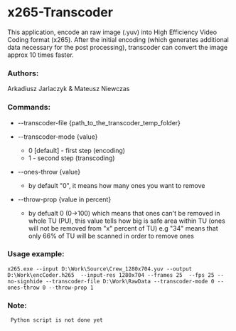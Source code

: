 # x265-Transcoder

This application, encode an raw image (.yuv) into High Efficiency Video Coding format (x265). After the initial encoding (which generates additional data necessary for the post processing), transcoder can convert the image approx 10 times faster.

### Authors:

Arkadiusz Jarlaczyk & Mateusz Niewczas

### Commands:

*    --transcoder-file {path_to_the_transcoder_temp_folder}
     
*   --transcoder-mode {value}
     * 0 [default] - first step (encoding) 
     * 1 - second step (transcoding)

*   --ones-throw {value}
     * by default "0", it means how many ones you want to remove

*   --throw-prop {value in percent}
     * by defualt 0 (0->100) which means that ones can't be removed in whole TU (PU), this value tells how big is safe  area within TU (ones will not be removed from "x" percent of TU)  e.g "34" means that only 66% of TU will be    scanned in order to remove ones 


### Usage example:
    x265.exe --input D:\Work\Source\Crew_1280x704.yuv --output D:\Work\encCoder.h265  --input-res 1280x704 --frames 25  --fps 25 --no-signhide --transcoder-file D:\Work\RawData --transcoder-mode 0 --ones-throw 0 --throw-prop 1
    
    
### Note:
     Python script is not done yet
